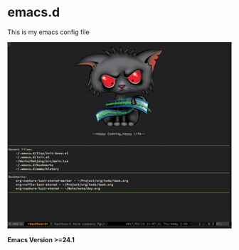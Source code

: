 # emacs.d

This is my emacs config file

![screenshot](https://raw.githubusercontent.com/leonhe/.emacs.d/master/screenshot.png)

**Emacs Version >=24.1**